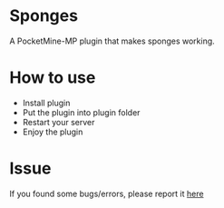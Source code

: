 # Sponges
A PocketMine-MP plugin that makes sponges working.

# How to use
* Install plugin
* Put the plugin into plugin folder
* Restart your server
* Enjoy the plugin

# Issue
If you found some bugs/errors, please report it [here](https://github.com/AraaCuteUwU/Sponges/issues)
